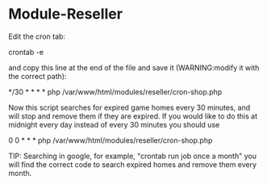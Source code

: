 # Module-Reseller

Edit the cron tab:

crontab -e

and copy this line at the end of the file and save it (WARNING:modify it with the correct path):

*/30 * * * * php /var/www/html/modules/reseller/cron-shop.php

Now this script searches for expired game homes every 30 minutes, and will stop and remove them if they are expired.
If you would like to do this at midnight every day instead of every 30 minutes you should use

0 0 * * * php /var/www/html/modules/reseller/cron-shop.php

TIP: Searching in google, for example, "crontab run job once a month" you will find the correct code to search expired homes and remove them every month.

